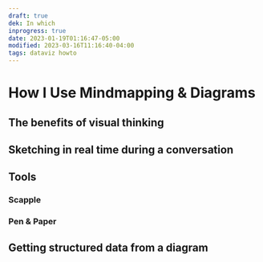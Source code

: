 ```yaml
---
draft: true
dek: In which
inprogress: true
date: 2023-01-19T01:16:47-05:00
modified: 2023-03-16T11:16:40-04:00
tags: dataviz howto
---
```


# How I Use Mindmapping & Diagrams

## The benefits of visual thinking

## Sketching in real time during a conversation

## Tools
### Scapple
### Pen & Paper

## Getting structured data from a diagram